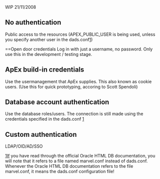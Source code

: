 WIP 21/11/2008

## No authentication

Public access to the resources (APEX_PUBLIC_USER is being used, unless
you specify another user in the dads.conf[1](1 "wikilink"))

\==Open door credentials Log in with just a username, no password. Only
use this in the development / testing stage.

## ApEx build-in credentials

Use the usermanagement that ApEx supplies. This also known as cookie
users. (Use this for quick prototyping, accoring to Scott Spendoli)

## Database account authentication

Use the database roles/users. The connection is still made using the
credentials specified in the dads.conf [1](1 "wikilink")

## Custom authentication

LDAP/OID/AD/SSO

[1If](1 "wikilink") you have read through the official Oracle HTML DB
documentation, you will note that it refers to a file named marvel.conf
instead of dads.conf. Whenever the Oracle HTML DB documentation refers
to the file marvel.conf, it means the dads.conf configuration file\!